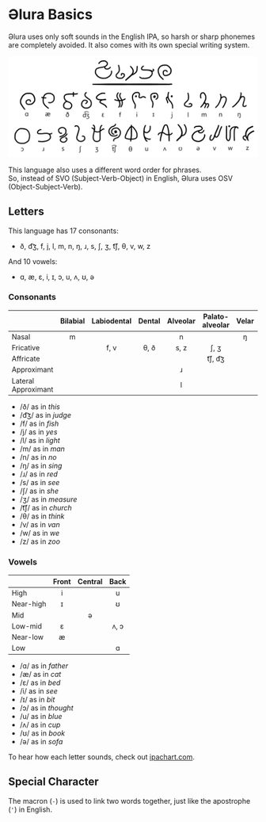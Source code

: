 # Əlura Basics
Əlura uses only soft sounds in the English IPA, so harsh or sharp phonemes are completely avoided.
It also comes with its own special writing system.

![](https://github.com/Joalor64GH/alura/blob/main/alura.png?raw=true)

This language also uses a different word order for phrases. <br>
So, instead of SVO (Subject-Verb-Object) in English, Əlura uses OSV (Object-Subject-Verb). <!-- okay yoda -->

## Letters
This language has 17 consonants:
* ð, d͡ʒ, f, j, l, m, n, ŋ, ɹ, s, ʃ, ʒ, t͡ʃ, θ, v, w, z

And 10 vowels:
* ɑ, æ, ɛ, i, ɪ, ɔ, u, ʌ, ʊ, ə

### Consonants
|                     | Bilabial | Labiodental | Dental | Alveolar | Palato-alveolar | Velar | Labial-velar | Palatal |
| :------------------ | :------: | :---------: | :----: | :------: | :-------------: | :---: | :----------: | :-----: |
| Nasal               | m        |             |        | n        |                 | ŋ     |              |         |
| Fricative           |          | f, v        | θ, ð   | s, z     | ʃ, ʒ            |       |              |         |
| Affricate           |          |             |        |          | t͡ʃ, d͡ʒ          |       |              |         |
| Approximant         |          |             |        | ɹ        |                 |       | w            | j       |
| Lateral Approximant |          |             |        | l        |                 |       |              |         |

* /ð/ as in *this*
* /d͡ʒ/ as in *judge*
* /f/ as in *fish*
* /j/ as in *yes*
* /l/ as in *light*
* /m/ as in *man*
* /n/ as in *no*
* /ŋ/ as in *sing*
* /ɹ/ as in *red*
* /s/ as in *see*
* /ʃ/ as in *she*
* /ʒ/ as in *measure*
* /t͡ʃ/ as in *church*
* /θ/ as in *think*
* /v/ as in *van*
* /w/ as in *we*
* /z/ as in *zoo*

### Vowels
|           | Front | Central | Back |
| :-------- | :---: | :-----: | :--: |
| High      | i     |         | u    |
| Near-high | ɪ     |         | ʊ    |
| Mid       |       | ə       |      |
| Low-mid   | ɛ     |         | ʌ, ɔ |
| Near-low  | æ     |         |      |
| Low       |       |         | ɑ    |

* /ɑ/ as in *father*
* /æ/ as in *cat*
* /ɛ/ as in *bed*
* /i/ as in *see*
* /ɪ/ as in *bit*
* /ɔ/ as in *thought*
* /u/ as in *blue*
* /ʌ/ as in *cup*
* /ʊ/ as in *book*
* /ə/ as in *sofa*

To hear how each letter sounds, check out [ipachart.com](https://www.ipachart.com/).

## Special Character
The macron (`-`) is used to link two words together, just like the apostrophe (`'`) in English.